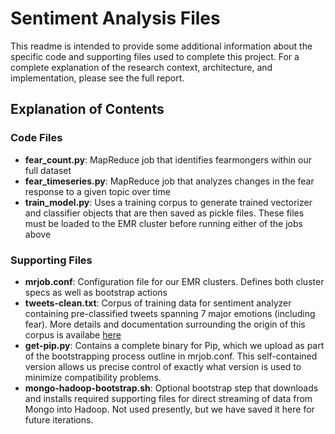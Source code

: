 # Sentiment Analysis Files
This readme is intended to provide some additional information about the specific code and supporting files used to complete this project.  For a complete explanation of the research context, architecture, and implementation, please see the full report.

## Explanation of Contents
### Code Files
- **fear_count.py**: MapReduce job that identifies fearmongers within our full dataset
- **fear_timeseries.py**: MapReduce job that analyzes changes in the fear response to a given topic over time
- **train_model.py**: Uses a training corpus to generate trained vectorizer and classifier objects that are then saved as pickle files.  These files must be loaded to the EMR cluster before running either of the jobs above

### Supporting Files
- **mrjob.conf**: Configuration file for our EMR clusters.  Defines both cluster specs as well as bootstrap actions
- **tweets-clean.txt**: Corpus of training data for sentiment analyzer containing pre-classified tweets spanning 7 major emotions (including fear).  More details and documentation surrounding the origin of this corpus is availabe [here](http://saifmohammad.com/WebPages/lexicons.html)
- **get-pip.py**: Contains a complete binary for Pip, which we upload as part of the bootstrapping process outline in mrjob.conf.  This self-contained version allows us precise control of exactly what version is used to minimize compatibility problems.
- **mongo-hadoop-bootstrap.sh**: Optional bootstrap step that downloads and installs required supporting files for direct streaming of data from Mongo into Hadoop. Not used presently, but we have saved it here for future iterations.
